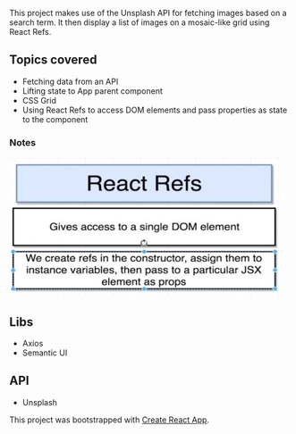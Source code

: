 This project makes use of the Unsplash API for fetching images based on a search term.
It then display a list of images on a mosaic-like grid using React Refs.

## Topics covered

- Fetching data from an API
- Lifting state to App parent component
- CSS Grid
- Using React Refs to access DOM elements and pass properties as state to the component

### Notes

![react refs](./public/react-refs.JPG)

## Libs

- Axios
- Semantic UI

## API

- Unsplash

This project was bootstrapped with [Create React App](https://github.com/facebook/create-react-app).
